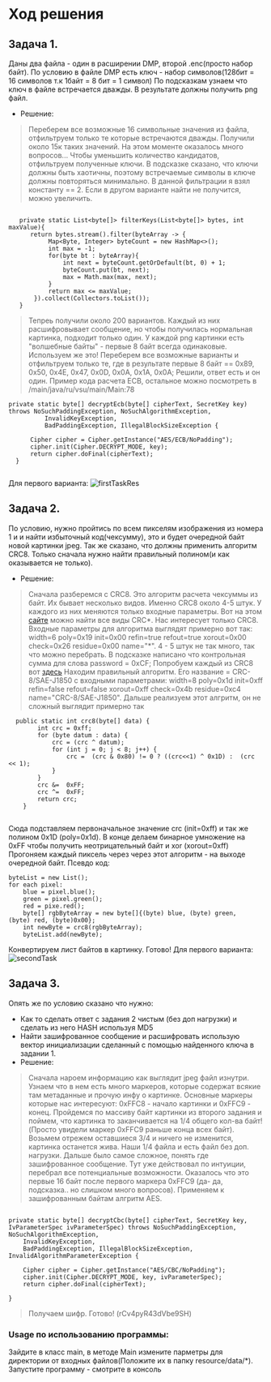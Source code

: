 # Ход решения
  ## Задача 1.
  Даны два файла - один в расширении DMP, второй .enc(просто набор байт).
  По условию в файле DMP есть ключ - набор символов(128бит = 16 символов т.к 1байт = 8 бит = 1 символ)
  По подсказкам узнаем что ключ в файле встречается дважды. В результате должны получить png файл.
 - Решение:
  > Переберем все возможные 16 символьные значения из файла, отфильтруем только те которые встречаются дважды. Получили около 15к таких значений.
  На этом моменте оказалось много вопросов... Чтобы уменьшить количество кандидатов, отфильтруем полученные ключи. В подсказке сказано, что ключи должны быть хаотичны, поэтому встречаемые символы в ключе должны повторяться минимально. В данной фильтрации я взял константу == 2. Если в другом варианте найти не получится, можно увеличить.
  
 ```
 
    private static List<byte[]> filterKeys(List<byte[]> bytes, int maxValue){
       return bytes.stream().filter(byteArray -> {
            Map<Byte, Integer> byteCount = new HashMap<>();
            int max = -1;
            for(byte bt : byteArray){
                int next = byteCount.getOrDefault(bt, 0) + 1;
                byteCount.put(bt, next);
                max = Math.max(max, next);
            }
            return max <= maxValue;
        }).collect(Collectors.toList());
    }
 
 ```
  
 > Тепреь получили около 200 вариантов. Каждый из них расшифровывает сообщение, но чтобы получилась нормальная картинка, подходит только один.
  У каждой png картинки есть "волшебные байты" - первые 8 байт всегда одинаковые. Используем же это! Переберем все возможные варианты и отфильтруем только те,
  где в результате первые 8 байт == 0x89, 0x50, 0x4E, 0x47, 0x0D, 0x0A, 0x1A, 0x0A; Решили, ответ есть и он один.
  Пример кода расчета ECB, остальное можно посмотреть в /main/java/ru/vsu/main/Main:78
  ```
  private static byte[] decryptEcb(byte[] cipherText, SecretKey key) throws NoSuchPaddingException, NoSuchAlgorithmException,
            InvalidKeyException,
            BadPaddingException, IllegalBlockSizeException {

        Cipher cipher = Cipher.getInstance("AES/ECB/NoPadding");
        cipher.init(Cipher.DECRYPT_MODE, key);
        return cipher.doFinal(cipherText);
    }
    		

  ```
  
  Для первого варианта:
  ![firstTaskRes](https://user-images.githubusercontent.com/15637637/177873730-f0aca6b4-194f-4e07-9250-9e432adc23b0.png)

  ## Задача 2.
  По условию, нужно пройтись по всем пикселям изображения из номера 1 и и найти избыточный код(чексумму), это и будет очередной байт новой картинки jpeg.
  Так же сказано, что должны применить алгоритм CRC8. Только сначала нужно найти правильный полином(и как оказывается не только).
 - Решение: 
  > Сначала разберемся с CRC8. Это алгоритм расчета чексуммы из байт. Их бывает несколько видов. Именно CRC8 около 4-5 штук. У каждого из них меняются только входные параметры.
  Вот на этом [сайте](https://reveng.sourceforge.io/crc-catalogue/all.htm) можно найти все виды CRC*. Нас интересует только CRC8. 
  Входные параметры для алгоритма выглядят примерно вот так: width=6 poly=0x19 init=0x00 refin=true refout=true xorout=0x00 check=0x26 residue=0x00 name="*".
  4 - 5 штук не так много, так что можно перебрать. В подсказке написано что контрольная сумма для слова password = 0xCF; Попробуем каждый из CRC8 вот [здесь](http://www.sunshine2k.de/coding/javascript/crc/crc_js.html) 
  Находим правильный алгоритм. Его название = CRC-8/SAE-J1850 с входными параметрами: width=8 poly=0x1d init=0xff refin=false refout=false xorout=0xff check=0x4b residue=0xc4 name="CRC-8/SAE-J1850".
Дальше реализуем этот алгритм, он не сложный выглядит примерно так 
  
```
  public static int crc8(byte[] data) {
        int crc = 0xff;
        for (byte datum : data) {
            crc = (crc ^ datum);
            for (int j = 0; j < 8; j++) {
                crc =  (crc & 0x80) != 0 ? ((crc<<1) ^ 0x1D) :  (crc << 1);
            }
        }
        crc &=  0xFF;
        crc ^=  0xFF;
        return crc;
    }
    
```
    
 Сюда подставляем первоначальное значение crc (init=0xff) и так же полином  0x1D (poly=0x1d). В конце делаем бинарное умножение на 0xFF чтобы получить неотрицательный байт и xor (xorout=0xff)
  Прогоняем каждый пиксель через через этот алгоритм - на выходе очередной байт. Псевдо код:
    
```
byteList = new List();
for each pixel:
    blue = pixel.blue();
    green = pixel.green();
    red = pixe.red();
    byte[] rgbByteArray = new byte[]{(byte) blue, (byte) green,   (byte) red, (byte)0x00};
    int newByte = crc8(rgbByteArray);
    byteList.add(newByte);
```	

Конвертируем лист байтов в картинку. Готово! Для первого варианта:
![secondTask](https://user-images.githubusercontent.com/15637637/177873765-4c31b0dc-e4fb-4bbb-a9d8-3781fb894dad.jpeg)

  
  
## Задача 3.
 Опять же по условию сказано что нужно:
 - Как то сделать ответ с задания 2 чистым (без доп нагрузки) и сделать из него HASH используя MD5
 - Найти зашифрованное сообщение и расшифровать использую вектор инициализации сделанный с помощью найденного ключа в задании 1.
- Решение:
> Сначала нароем информацию как выглядит jpeg файл изнутри. Узнаем что в нем есть много маркеров, которые содержат всякие там метаданные и прочую инфу о картинке.
Основные маркеры которые нас интересуют: 0xFFC8 - начало картинки и 0xFFC9 - конец. Пройдемся по массиву байт картинки из второго задания и поймем, что картинка
то заканчивается на 1/4 общего кол-ва байт!(Просто увидели маркер 0xFFC9 раньше конца всех байт). Возьмем отрежем оставшиеся 3/4 и ничего не изменится, картинка останется жива. 
Наши 1/4 файла и есть файл без доп. нагрузки. Дальше было самое сложное, понять где зашифрованное сообщение. Тут уже действовал по интуиции, перебрал все потенциальные возможности.
Оказалось что это первые 16 байт после первого маркера 0xFFC9 (да- да, подсказка.. но слишком много вопросов). Применяем к зашифрованным байтам алгритм AES. 

```

private static byte[] decryptCbc(byte[] cipherText, SecretKey key, IvParameterSpec ivParameterSpec) throws NoSuchPaddingException, NoSuchAlgorithmException,
    InvalidKeyException,
    BadPaddingException, IllegalBlockSizeException, InvalidAlgorithmParameterException {
    
	Cipher cipher = Cipher.getInstance("AES/CBC/NoPadding");
	cipher.init(Cipher.DECRYPT_MODE, key, ivParameterSpec);
	return cipher.doFinal(cipherText);
	
}

```

> Получаем шифр. Готово! (rCv4pyR43dVbe9SH)


### Usage по использованию программы:
Зайдите в класс main, в методе Main измените парметры для директории от входных файлов(Положите их в папку resource/data/*). 
Запустите программу - смотрите в консоль
